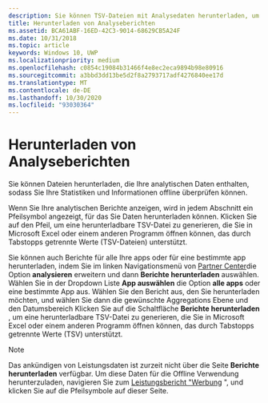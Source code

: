 ```yaml
---
description: Sie können TSV-Dateien mit Analysedaten herunterladen, um Statistikdaten und Informationen offline anzuzeigen.
title: Herunterladen von Analyseberichten
ms.assetid: BCA61ABF-16ED-42C3-9014-68629CB5A24F
ms.date: 10/31/2018
ms.topic: article
keywords: Windows 10, UWP
ms.localizationpriority: medium
ms.openlocfilehash: c0854c19084b31466f4e8ec2eca9894b98e80916
ms.sourcegitcommit: a3bbd3dd13be5d2f8a2793717adf4276840ee17d
ms.translationtype: MT
ms.contentlocale: de-DE
ms.lasthandoff: 10/30/2020
ms.locfileid: "93030364"
---
```

# <a name="download-analytics-reports"></a>Herunterladen von Analyseberichten


Sie können Dateien herunterladen, die Ihre analytischen Daten enthalten, sodass Sie Ihre Statistiken und Informationen offline überprüfen können.

Wenn Sie Ihre analytischen Berichte anzeigen, wird in jedem Abschnitt ein Pfeilsymbol angezeigt, für das Sie Daten herunterladen können. Klicken Sie auf den Pfeil, um eine herunterladbare TSV-Datei zu generieren, die Sie in Microsoft Excel oder einem anderen Programm öffnen können, das durch Tabstopps getrennte Werte (TSV-Dateien) unterstützt.

Sie können auch Berichte für alle Ihre apps oder für eine bestimmte app herunterladen, indem Sie im linken Navigationsmenü von [Partner Center](https://partner.microsoft.com/dashboard)die Option **analysieren** erweitern und dann **Berichte herunterladen** auswählen. Wählen Sie in der Dropdown Liste **App auswählen** die Option **alle apps** oder eine bestimmte App aus. Wählen Sie den Bericht aus, den Sie herunterladen möchten, und wählen Sie dann die gewünschte Aggregations Ebene und den Datumsbereich Klicken Sie auf die Schaltfläche **Berichte herunterladen** , um eine herunterladbare TSV-Datei zu generieren, die Sie in Microsoft Excel oder einem anderen Programm öffnen können, das durch Tabstopps getrennte Werte (TSV) unterstützt.

> [!NOTE]
> Das ankündigen von Leistungsdaten ist zurzeit nicht über die Seite **Berichte herunterladen** verfügbar. Um diese Daten für die Offline Verwendung herunterzuladen, navigieren Sie zum [Leistungsbericht "Werbung](advertising-performance-report.md) ", und klicken Sie auf die Pfeilsymbole auf dieser Seite. 
